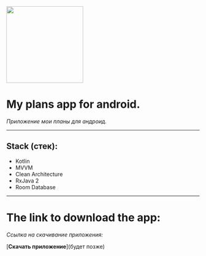 <img src="https://github.com/user-attachments/assets/e0b6681d-fe4d-4f50-8949-a89c38adba65" width="200" />

# **My plans app for android.**  
*Приложение мои планы для андроид.*

---

## **Stack (стек):**
- Kotlin  
- MVVM  
- Clean Architecture
- RxJava 2
- Room Database

---

# **The link to download the app:**
*Cсылка на скачивание приложения:*


[**Скачать приложение**](будет позже)
